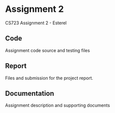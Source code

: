 # Assignment 2
CS723 Assignment 2 - Esterel

## Code
Assignment code source and testing files

## Report
Files and submission for the project report.

## Documentation
Assignment description and supporting documents